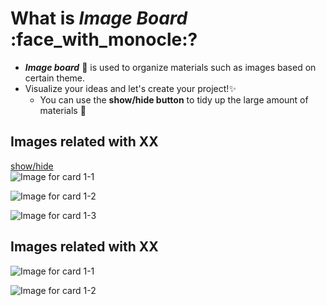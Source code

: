 # What is *Image Board* :face_with_monocle:?
- ***Image board*** :art: is used to organize materials such as images based on certain theme.
- Visualize your ideas and let's create your project!:sparkles: 
  - You can use the **show/hide button** to tidy up the large amount of materials :bookmark_tabs: 

## Images related with XX

<a class="btn btn-secondary" data-toggle="collapse" href="#exception2">
   show/hide
</a>

<div class="collapse" id="exception2">
  <div class="well">

<div class="card-deck">
  <div class="card">
    <img src="https://octodex.github.com/images/minion.png" alt="Image for card 1-1" class="card-img-top">
    <div class="card-body">
  </p>
    </div>
  </div>
  <div class="card">
    <img src="https://octodex.github.com/images/dojocat.jpg" alt="Image for card 1-2" class="card-img-top">
    <div class="card-body">
     </p>
    </div>
</div>
<div class="card">
    <img src="https://octodex.github.com/images/stormtroopocat.jpg" alt="Image for card 1-3" class="card-img">
    <div class="card-body">
     </p>
</div>
 </p>
</div>
</div>
</div>
    </p>


</div>
</div>
<div class="clearfix mb-3"></div>

## Images related with XX

<div class="card-deck">
  <div class="card">
    <img src="https://octodex.github.com/images/minion.png" alt="Image for card 1-1" class="card-img-top">
    <div class="card-body">
  </p>
    </div>
  </div>
  <div class="card">
    <img src="https://octodex.github.com/images/dojocat.jpg" alt="Image for card 1-2" class="card-img-top">
    <div class="card-body">
     </p>
    </div>
</div>
 </p>
</div>
</div>
</div>
    </p>
